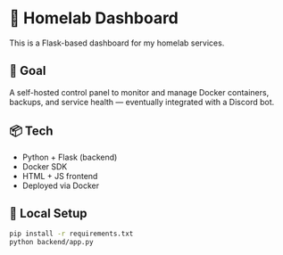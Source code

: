 # 🧠 Homelab Dashboard

This is a Flask-based dashboard for my homelab services.

## 🚀 Goal

A self-hosted control panel to monitor and manage Docker containers, backups, and service health — eventually integrated with a Discord bot.

## 📦 Tech

- Python + Flask (backend)
- Docker SDK
- HTML + JS frontend
- Deployed via Docker

## 🔧 Local Setup

```bash
pip install -r requirements.txt
python backend/app.py
